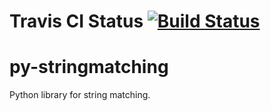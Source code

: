# Travis CI Status [![Build Status](https://travis-ci.org/kvpradap/py_stringmatching.svg?branch=master)](https://travis-ci.org/kvpradap/py_stringmatching)

# py-stringmatching
Python library for string matching.
